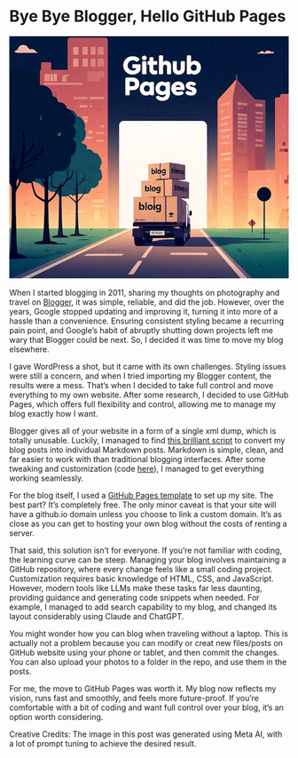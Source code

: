 # Bye Bye Blogger, Hello GitHub Pages

![Moving blog](/img/moving-blog.jpeg)

When I started blogging in 2011, sharing my thoughts on photography and travel on [Blogger](https://photopensieve.blogspot.com/?m=1), it was simple, reliable, and did the job. However, over the years, Google stopped updating and improving it, turning it into more of a hassle than a convenience. Ensuring consistent styling became a recurring pain point, and Google’s habit of abruptly shutting down projects left me wary that Blogger could be next. So, I decided it was time to move my blog elsewhere.

I gave WordPress a shot, but it came with its own challenges. Styling issues were still a concern, and when I tried importing my Blogger content, the results were a mess. That’s when I decided to take full control and move everything to my own website. After some research, I decided to use GitHub Pages, which offers full flexibility and control, allowing me to manage my blog exactly how I want.

Blogger gives all of your website in a form of a single xml dump, which is totally unusable. Luckily, I managed to find [this brilliant script](https://daniel.feldroy.com/posts/2022-02-blogger-to-markdown-script) to convert my blog posts into individual Markdown posts. Markdown is simple, clean, and far easier to work with than traditional blogging interfaces. After some tweaking and customization (code [here](https://gist.github.com/photopensieve/adad1a1385e5a65678afd933204857a3)), I managed to get everything working seamlessly.

For the blog itself, I used a [GitHub Pages template](https://chadbaldwin.net/2021/03/14/how-to-build-a-sql-blog.html) to set up my site. The best part? It’s completely free. The only minor caveat is that your site will have a github.io domain unless you choose to link a custom domain. It’s as close as you can get to hosting your own blog without the costs of renting a server.

That said, this solution isn’t for everyone. If you’re not familiar with coding, the learning curve can be steep. Managing your blog involves maintaining a GitHub repository, where every change feels like a small coding project. Customization requires basic knowledge of HTML, CSS, and JavaScript. However, modern tools like LLMs make these tasks far less daunting, providing guidance and generating code snippets when needed. For example, I managed to add search capability to my blog, and changed its layout considerably using Claude and ChatGPT.

You might wonder how you can blog when traveling without a laptop. This is actually not a problem because you can modify or creat new files/posts on GitHub website using your phone or tablet, and then commit the changes. You can also upload your photos to a folder in the repo, and use them in the posts.

For me, the move to GitHub Pages was worth it. My blog now reflects my vision, runs fast and smoothly, and feels more future-proof. If you’re comfortable with a bit of coding and want full control over your blog, it’s an option worth considering.

Creative Credits: The image in this post was generated using Meta AI, with a lot of prompt tuning to achieve the desired result.
